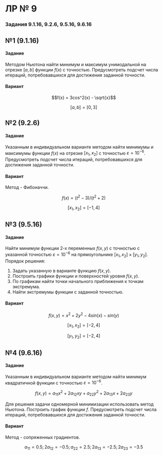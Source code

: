 # ЛР № 9

### Задания 9.1.16, 9.2.6, 9.5.16, 9.6.16

## №1 (9.1.16)
#### Задание
Методом Ньютона найти минимум и максимум унимодальной на отрезке $[a,b]$ функции $f(x)$ с точностью.
Предусмотреть подсчет числа итераций, потребовавшихся для достижения заданной точности.

#### Вариант

$$f(x) = 3cos^2(x) - \sqrt{x}$$

$$[a,b] = [0, 3]$$


## №2 (9.2.6)
#### Задание
Указанным в индивидуальном варианте методом найти минимумы и максимумы функции 
$f(x)$ на отрезке $[x_1, x_2]$ с точностью $\varepsilon = 10^{-6}$.
Предусмотреть подсчет числа итераций, потребовавшихся для достижения заданной точности.
#### Вариант
Метод - Фибоначчи.

$$f(x) = (t^2 - 3)/(t^2 + 2)$$

$$[x_1, x_2] = [-1, 4]$$


## №3 (9.5.16)
#### Задание
Найти минимум функции 2-х переменных $f(x, y)$ с точностью с указанной точностью
$\varepsilon = 10^{-6}$ на прямоугольнике $[x_1, x_2] \times [y_1, y_2]$.
Порядок решения:
1. Задать указанную в варианте функцию $f(x, y)$.
2. Построить графики функции и поверхностей уровня $f(x, y)$.
3. По графикам найти точки начального приближения к точкам экстремума.
4. Найти экстремумы функции c заданной точностью.

#### Вариант

$$f(x, y) = x^2+2y^2-4sin(x)-sin(y)$$

$$[x_1, x_2] = [-2, 4]$$

$$[y_1, y_2] = [-2, 4]$$


## №4 (9.6.16)
#### Задание
Указанным в индивидуальном варианте методом найти минимум квадратичной функции с точностью $\varepsilon = 10^{-6}$.

$$f(x, y) = a_{11}x^2 + 2a_{12}xy + a_{22}y^2 + 2a_{13}x + 2a_{23}y$$

Для решения задачи одномерной минимизации использовать метод Ньютона. Построить график функции $f$.
Предусмотреть подсчет числа итераций, потребовавшихся для достижения заданной точности.

#### Вариант
Метод - сопряженных градиентов.

$$a_{11} = 0.5; 2a_{12} = -0.5; a_{22} = 2.5; 2a_{13} = -2.5; 2a_{23} = -3.5$$

